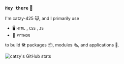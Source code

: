 ### `Hey there` 👋
I'm catzy-425 😺, and I primarily use
 - 🖥️ `HTML` , `CSS` , `JS`
 - 🐍 `PYTHON`

to build 🛠️ packages 📦, modules 🗞️, and applications 💾.

![catzy's GitHub stats](https://github-readme-stats.vercel.app/api?username=catzy-425&show_icons=true&theme=dracula)
